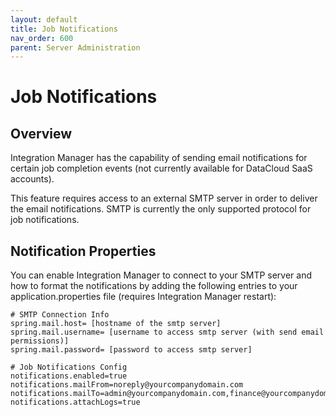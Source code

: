 ```yaml
---
layout: default
title: Job Notifications
nav_order: 600
parent: Server Administration
---
```

# Job Notifications

## Overview

Integration Manager has the capability of sending email notifications for certain job completion events (not currently available for DataCloud SaaS accounts).

This feature requires access to an external SMTP server in order to deliver the email notifications. SMTP is currently the only supported protocol for job notifications.

## Notification Properties

You can enable Integration Manager to connect to your SMTP server and how to format the notifications by adding the following entries to your application.properties file (requires Integration Manager restart):

```
# SMTP Connection Info
spring.mail.host= [hostname of the smtp server]
spring.mail.username= [username to access smtp server (with send email permissions)]
spring.mail.password= [password to access smtp server]
```

```
# Job Notifications Config
notifications.enabled=true
notifications.mailFrom=noreply@yourcompanydomain.com
notifications.mailTo=admin@yourcompanydomain.com,finance@yourcompanydomain.com
notifications.attachLogs=true
```